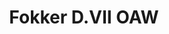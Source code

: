 ---
title: "Fokker D.VII OAW"
price: 2030.00 
desc: "WEEKEND EDITION, Fokker D.VII OAW, razmera: 1/48"
img_path: "/assets/img/84155.jpg"
brand: AMMO
available: true
special_offer: false
new: false
soon: false
cat: "Plasticne-Makete"
subcat: "PM-EDUARD"
subsubcat: ""
---